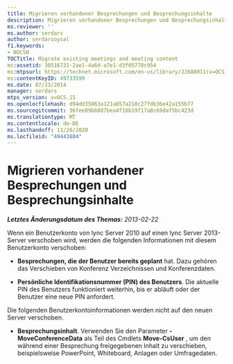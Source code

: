 ```yaml
---
title: Migrieren vorhandener Besprechungen und Besprechungsinhalte
description: Migrieren vorhandener Besprechungen und Besprechungsinhalte
ms.reviewer: ''
ms.author: serdars
author: serdarsoysal
f1.keywords:
- NOCSH
TOCTitle: Migrate existing meetings and meeting content
ms:assetid: 30516731-2ae1-4a6d-a7e1-d3f05778c954
ms:mtpsurl: https://technet.microsoft.com/en-us/library/JJ688011(v=OCS.15)
ms:contentKeyID: 49733599
ms.date: 07/23/2014
manager: serdars
mtps_version: v=OCS.15
ms.openlocfilehash: d94dd35063a121a057a218c27fdb36e42a155b77
ms.sourcegitcommit: 36fee89bb887bea4f18b19f17a8c69daf5bc423d
ms.translationtype: MT
ms.contentlocale: de-DE
ms.lasthandoff: 11/26/2020
ms.locfileid: "49443804"
---
```

# <a name="migrate-existing-meetings-and-meeting-content"></a>Migrieren vorhandener Besprechungen und Besprechungsinhalte

<div data-xmlns="http://www.w3.org/1999/xhtml">

<div class="topic" data-xmlns="http://www.w3.org/1999/xhtml" data-msxsl="urn:schemas-microsoft-com:xslt" data-cs="https://msdn.microsoft.com/">

<div data-asp="https://msdn2.microsoft.com/asp">



</div>

<div id="mainSection">

<div id="mainBody">

<span> </span>

_**Letztes Änderungsdatum des Themas:** 2013-02-22_

Wenn ein Benutzerkonto von lync Server 2010 auf einen lync Server 2013-Server verschoben wird, werden die folgenden Informationen mit diesem Benutzerkonto verschoben:

  - **Besprechungen, die der Benutzer bereits geplant** hat. Dazu gehören das Verschieben von Konferenz Verzeichnissen und Konferenzdaten.

  - **Persönliche Identifikationsnummer (PIN) des Benutzers**. Die aktuelle PIN des Benutzers funktioniert weiterhin, bis er abläuft oder der Benutzer eine neue PIN anfordert.

Die folgenden Benutzerkontoinformationen werden nicht auf den neuen Server verschoben.

  - **Besprechungsinhalt**. Verwenden Sie den Parameter **-MoveConferenceData** als Teil des Cmdlets **Move-CsUser** , um den während einer Besprechung freigegebenen Inhalt zu verschieben, beispielsweise PowerPoint, Whiteboard, Anlagen oder Umfragedaten.

</div>

<span> </span>

</div>

</div>

</div>

